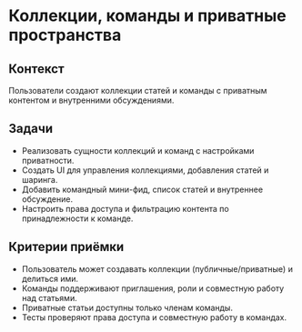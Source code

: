 # Коллекции, команды и приватные пространства

## Контекст
Пользователи создают коллекции статей и команды с приватным контентом и внутренними обсуждениями.

## Задачи
- Реализовать сущности коллекций и команд с настройками приватности.
- Создать UI для управления коллекциями, добавления статей и шаринга.
- Добавить командный мини-фид, список статей и внутреннее обсуждение.
- Настроить права доступа и фильтрацию контента по принадлежности к команде.

## Критерии приёмки
- Пользователь может создавать коллекции (публичные/приватные) и делиться ими.
- Команды поддерживают приглашения, роли и совместную работу над статьями.
- Приватные статьи доступны только членам команды.
- Тесты проверяют права доступа и совместную работу в командах.

